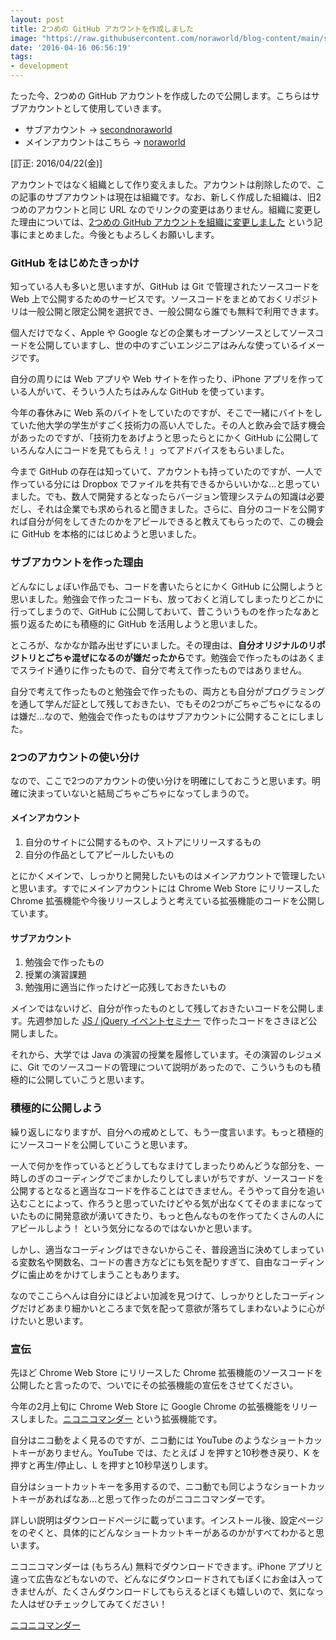 ```yaml
---
layout: post
title: 2つめの GitHub アカウントを作成しました
image: "https://raw.githubusercontent.com/noraworld/blog-content/main/second-github-account/octocat.jpg"
date: '2016-04-16 06:56:19'
tags:
- development
---
```


たった今、2つめの GitHub アカウントを作成したので公開します。こちらはサブアカウントとして使用していきます。

* サブアカウント → <a href="https://github.com/secondnoraworld" target="_blank">secondnoraworld</a>
* メインアカウントはこちら → <a href="https://github.com/noraworld" target="_blank">noraworld</a>

[訂正: 2016/04/22(金)]

アカウントではなく組織として作り変えました。アカウントは削除したので、この記事のサブアカウントは現在は組織です。なお、新しく作成した組織は、旧2つめのアカウントと同じ URL なのでリンクの変更はありません。組織に変更した理由については、[2つめの GitHub アカウントを組織に変更しました](http://blog.noraworld.jp/github-account-to-organization/) という記事にまとめました。今後ともよろしくお願いします。

### GitHub をはじめたきっかけ
知っている人も多いと思いますが、GitHub は Git で管理されたソースコードを Web 上で公開するためのサービスです。ソースコードをまとめておくリポジトリは一般公開と限定公開を選択でき、一般公開なら誰でも無料で利用できます。

個人だけでなく、Apple や Google などの企業もオープンソースとしてソースコードを公開していますし、世の中のすごいエンジニアはみんな使っているイメージです。

自分の周りには Web アプリや Web サイトを作ったり、iPhone アプリを作っている人がいて、そういう人たちはみんな GitHub を使っています。

今年の春休みに Web 系のバイトをしていたのですが、そこで一緒にバイトをしていた他大学の学生がすごく技術力の高い人でした。その人と飲み会で話す機会があったのですが、「技術力をあげようと思ったらとにかく GitHub に公開していろんな人にコードを見てもらえ！」ってアドバイスをもらいました。

今まで GitHub の存在は知っていて、アカウントも持っていたのですが、一人で作っている分には Dropbox でファイルを共有できるからいいかな…と思っていました。でも、数人で開発するとなったらバージョン管理システムの知識は必要だし、それは企業でも求められると聞きました。さらに、自分のコードを公開すれば自分が何をしてきたのかをアピールできると教えてもらったので、この機会に GitHub を本格的にはじめようと思いました。

### サブアカウントを作った理由
どんなにしょぼい作品でも、コードを書いたらとにかく GitHub に公開しようと思いました。勉強会で作ったコードも、放っておくと消してしまったりどこかに行ってしまうので、GitHub に公開しておいて、昔こういうものを作ったなあと振り返るためにも積極的に GitHub を活用しようと思いました。

ところが、なかなか踏み出せずにいました。その理由は、**自分オリジナルのリポジトリとごちゃ混ぜになるのが嫌だったから**です。勉強会で作ったものはあくまでスライド通りに作ったもので、自分で考えて作ったものではありません。

自分で考えて作ったものと勉強会で作ったもの、両方とも自分がプログラミングを通して学んだ証として残しておきたい、でもその2つがごちゃごちゃになるのは嫌だ…なので、勉強会で作ったものはサブアカウントに公開することにしました。

### 2つのアカウントの使い分け
なので、ここで2つのアカウントの使い分けを明確にしておこうと思います。明確に決まっていないと結局ごちゃごちゃになってしまうので。

#### メインアカウント

1. 自分のサイトに公開するものや、ストアにリリースするもの　
2. 自分の作品としてアピールしたいもの

とにかくメインで、しっかりと開発したいものはメインアカウントで管理したいと思います。すでにメインアカウントには Chrome Web Store にリリースした Chrome 拡張機能や今後リリースしようと考えている拡張機能のコードを公開しています。

#### サブアカウント

1. 勉強会で作ったもの
2. 授業の演習課題
3. 勉強用に適当に作ったけど一応残しておきたいもの

メインではないけど、自分が作ったものとして残しておきたいコードを公開します。先週参加した [JS / jQuery イベントセミナー](http://blog.noraworld.jp/js-jquery-seminar-at-kyoto) で作ったコードをさきほど公開しました。

それから、大学では Java の演習の授業を履修しています。その演習のレジュメに、Git でのソースコードの管理について説明があったので、こういうものも積極的に公開していこうと思います。

### 積極的に公開しよう
繰り返しになりますが、自分への戒めとして、もう一度言います。もっと積極的にソースコードを公開していこうと思います。

一人で何かを作っているとどうしてもなまけてしまったりめんどうな部分を、一時しのぎのコーディングでごまかしたりしてしまいがちですが、ソースコードを公開するとなると適当なコードを作ることはできません。そうやって自分を追い込むことによって、作ろうと思っていたけどやる気が出なくてそのままになっていたものに開発意欲が湧いてきたり、もっと色んなものを作ってたくさんの人にアピールしよう！ という気分になるのではないかと思います。

しかし、適当なコーディングはできないからこそ、普段適当に決めてしまっている変数名や関数名、コードの書き方などにも気を配りすぎて、自由なコーディングに歯止めをかけてしまうこともあります。

なのでここらへんは自分にほどよい加減を見つけて、しっかりとしたコーディングだけどあまり細かいところまで気を配って意欲が落ちてしまわないように心がけたいと思います。

### 宣伝
先ほど Chrome Web Store にリリースした Chrome 拡張機能のソースコードを公開したと言ったので、ついでにその拡張機能の宣伝をさせてください。

今年の2月上旬に Chrome Web Store に Google Chrome の拡張機能をリリースしました。<a href="https://chrome.google.com/webstore/detail/%E3%83%8B%E3%82%B3%E3%83%8B%E3%82%B3%E3%83%9E%E3%83%B3%E3%83%80%E3%83%BC/baiinihbicmkmkhblpboabkckgheaahm?utm_source=chrome-ntp-icon" target="_blank">ニコニコマンダー</a> という拡張機能です。

自分はニコ動をよく見るのですが、ニコ動には YouTube のようなショートカットキーがありません。YouTube では、たとえば J を押すと10秒巻き戻り、K を押すと再生/停止し、L を押すと10秒早送りします。

自分はショートカットキーを多用するので、ニコ動でも同じようなショートカットキーがあればなあ…と思って作ったのがニコニコマンダーです。

詳しい説明はダウンロードページに載っています。インストール後、設定ページをのぞくと、具体的にどんなショートカットキーがあるのかがすべてわかると思います。

ニコニコマンダーは (もちろん) 無料でダウンロードできます。iPhone アプリと違って広告などもないので、どんなにダウンロードされてもぼくにお金は入ってきませんが、たくさんダウンロードしてもらえるとぼくも嬉しいので、気になった人はぜひチェックしてみてください！

<a href="https://chrome.google.com/webstore/detail/%E3%83%8B%E3%82%B3%E3%83%8B%E3%82%B3%E3%83%9E%E3%83%B3%E3%83%80%E3%83%BC/baiinihbicmkmkhblpboabkckgheaahm?utm_source=chrome-ntp-icon" target="_blank">ニコニコマンダー</a>
